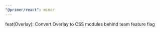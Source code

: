 ```yaml
---
"@primer/react": minor
---
```


feat(Overlay): Convert Overlay to CSS modules behind team feature flag
